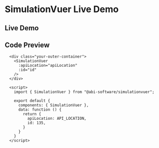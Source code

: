 # SimulationVuer Live Demo

## Live Demo

<div class="demo-map-container">
  <div class="demo-map-container-inner">
    <ClientOnly>
      <SimulationVuer
        :apiLocation="apiLocation"
        :id="id"
      />
    </ClientOnly>
  </div>
</div>

<script setup>
import { defineClientComponent } from "vitepress";
import "./demo-styles.css";

const SimulationVuer = defineClientComponent(() => {
  return import("../src/components/SimulationVuer.vue");
})
</script>

<script>
export default {
  data: function() {
    return {
      apiLocation: import.meta.env.VITE_API_LOCATION,
      id: 135,
    };
  }
}
</script>

## Code Preview

```js-vue
  <div class="your-outer-container">
    <SimulationVuer
      :apiLocation="apiLocation"
      :id="id"
    />
  </div>

  <script>
    import { SimulationVuer } from "@abi-software/simulationvuer";

    export default {
      components: { SimulationVuer },
      data: function () {
        return {
          apiLocation: API_LOCATION,
          id: 135,
        }
      }
    }
  </script>
```
